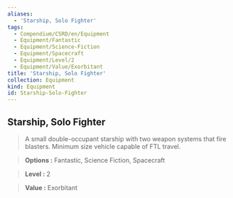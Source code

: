 ```yaml
---
aliases:
  - 'Starship, Solo Fighter'
tags:
  - Compendium/CSRD/en/Equipment
  - Equipment/Fantastic
  - Equipment/Science-Fiction
  - Equipment/Spacecraft
  - Equipment/Level/2
  - Equipment/Value/Exorbitant
title: 'Starship, Solo Fighter'
collection: Equipment
kind: Equipment
id: Starship-Solo-Fighter
---
```

## Starship, Solo Fighter    
    
>A small double-occupant starship with two weapon systems that fire blasters. Minimum size vehicle capable of FTL travel.    
> **Options :** Fantastic, Science Fiction, Spacecraft    
> **Level :** 2    
> **Value :** Exorbitant
